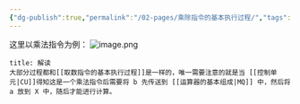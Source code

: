 ```yaml
---
{"dg-publish":true,"permalink":"/02-pages/乘除指令的基本执行过程/","tags":["personal/blog","计算机组成原理/概述"]}
---
```


这里以乘法指令为例：
![image.png](https://yelanyanyu-img-bed.oss-cn-hangzhou.aliyuncs.com/img/blog/2024/11/20241118220236.png)

```ad-note
title: 解读
大部分过程都和[[取数指令的基本执行过程]]是一样的，唯一需要注意的就是当 [[控制单元|CU]]得知这是一个乘法指令后需要将 b 先传送到 [[运算器的基本组成|MQ]] 中，然后将 a 放到 X 中，随后才能进行计算。
```


